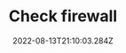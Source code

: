 ---
title: Check firewall
date: "2022-08-13T21:10:03.284Z"
description: "It is vital that your devices are running a firewall, in order to prevent unauthorised access to your computer network. The options for this can be found under “Firewall and network protection”, if you are running Windows, or alternatively in the Control Panel. Take a look at this now."
position: 2
section: "Computers"
---